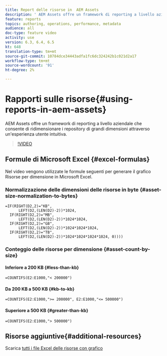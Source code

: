 ```yaml
---
title: Report delle risorse in  AEM Assets
description: ' AEM Assets offre un framework di reporting a livello aziendale che consente di ridimensionare i repository di grandi dimensioni attraverso un''esperienza utente intuitiva. '
feature: reports
topics: authoring, operations, performance, metadata
audience: all
doc-type: feature video
activity: use
version: 6.3, 6.4, 6.5
kt: 648
translation-type: tm+mt
source-git-commit: 10784dce34443adfa1fc6dc324242b1c021d2a17
workflow-type: tm+mt
source-wordcount: '91'
ht-degree: 2%

---
```



# Rapporti sulle risorse{#using-reports-in-aem-assets}

 AEM Assets offre un framework di reporting a livello aziendale che consente di ridimensionare i repository di grandi dimensioni attraverso un&#39;esperienza utente intuitiva.

>[!VIDEO](https://video.tv.adobe.com/v/22140/?quality=12&learn=on)

## Formule di Microsoft Excel {#excel-formulas}

Nel video vengono utilizzate le formule seguenti per generare il grafico Risorse per dimensione in Microsoft Excel.

### Normalizzazione delle dimensioni delle risorse in byte {#asset-size-normalization-to-bytes}

```
=IF(RIGHT(D2,2)="KB",
      LEFT(D2,(LEN(D2)-2))*1024,
  IF(RIGHT(D2,2)="MB",
      LEFT(D2,(LEN(D2)-2))*1024*1024,
  IF(RIGHT(D2,2)="GB",
      LEFT(D2,(LEN(D2)-2))*1024*1024*1024,
  IF(RIGHT(D2,2)="TB",
      LEFT(D2,(LEN(D2)-2))*1024*1024*1024*1024, 0))))
```

### Conteggio delle risorse per dimensione {#asset-count-by-size}

#### Inferiore a 200 KB {#less-than-kb}

```
=COUNTIFS(E2:E1000,"< 200000")
```

#### Da 200 KB a 500 KB {#kb-to-kb}

```
=COUNTIFS(E2:E1000,">= 200000", E2:E1000,"<= 500000")
```

#### Superiore a 500 KB {#greater-than-kb}

```
=COUNTIFS(E2:E1000,"> 500000")
```

## Risorse aggiuntive{#additional-resources}

Scarica [tutti i file Excel delle risorse con grafico](./assets/asset-reports/all-assets.xlsx)
